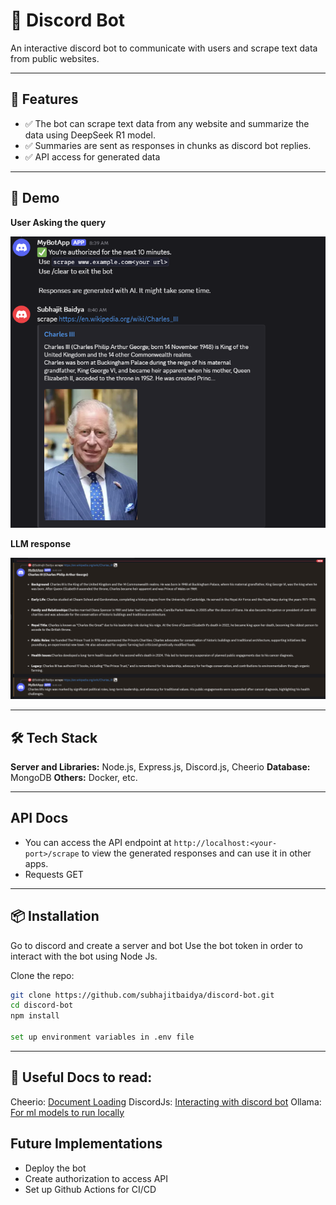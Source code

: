 # 📌 Discord Bot

An interactive discord bot to communicate with users and scrape text data from public websites.

---

## 🚀 Features

- ✅ The bot can scrape text data from any website and summarize the data using DeepSeek R1 model.
- ✅ Summaries are sent as responses in chunks as discord bot replies.
- ✅ API access for generated data

---

## 📸 Demo

**User Asking the query**
<br>

![After running /scrape command](Images/image.png)

**LLM response**
<br>

![LLM response](Images/image-1.png)

---

## 🛠️ Tech Stack

**Server and Libraries:** Node.js, Express.js, Discord.js, Cheerio
**Database:** MongoDB
**Others:** Docker, etc.

---

## API Docs

- You can access the API endpoint at ```http://localhost:<your-port>/scrape``` to view the generated responses and can use it in other apps.
- Requests GET

___

## 📦 Installation

Go to discord and create a server and bot
Use the bot token in order to interact with the bot using Node Js.

Clone the repo:

```bash
git clone https://github.com/subhajitbaidya/discord-bot.git
cd discord-bot
npm install

set up environment variables in .env file


```

___

## 📗 Useful Docs to read:

Cheerio: [Document Loading](https://cheerio.js.org/docs/intro)
DiscordJs: [Interacting with discord bot](https://discord.js.org/docs/packages/discord.js/14.19.3)
Ollama: [For ml models to run locally](https://ollama.com/)

## Future Implementations

- Deploy the bot
- Create authorization to access API
- Set up Github Actions for CI/CD
